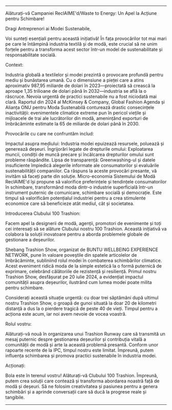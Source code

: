 ---

Alăturați-vă Campaniei ReclAIME'd/Waste to Energy: Un Apel la Acțiune pentru Schimbare!

Dragi Antreprenori ai Modei Sustenabile,

Voi sunteți esențiali pentru această inițiativă! În fața provocărilor tot mai mari pe care le întâmpină industria textilă și de modă, este crucial să ne unim forțele pentru a transforma acest sector într-un model de sustenabilitate și responsabilitate socială. 

Context:

Industria globală a textilelor și modei prezintă o provocare profundă pentru mediu și bunăstarea umană. Cu o dimensiune a pieței care a atins aproximativ 987,95 miliarde de dolari în 2023—proiectată să crească la aproape 1,35 trilioane de dolari până în 2032—industria se află la o răscruce. Nevoia urgentă de practici sustenabile nu a fost niciodată mai clară. Raportul din 2024 al McKinsey & Company, Global Fashion Agenda și Alianța ONU pentru Moda Sustenabilă conturează drastic consecințele inactivității: evenimentele climatice extreme pun în pericol viețile și mijloacele de trai ale lucrătorilor din modă, amenințând exporturi de îmbrăcăminte estimate la 65 de miliarde de dolari până în 2030.

Provocările cu care ne confruntăm includ:

Impactul asupra mediului: Industria modei epuizează resursele, poluează și generează deșeuri.
Îngrijorări legate de drepturile omului: Exploatarea muncii, condiții de muncă precare și încălcarea drepturilor omului sunt probleme răspândite.
Lipsa de transparență: Greenwashing-ul și datele insuficiente împiedică alegerile informate ale consumatorilor și evaluările sustenabilității companiilor.
Ca răspuns la aceste provocări presante, vă invităm să faceți parte din soluție. Micro-economia Sistemului de Modă ReclAIME'd își propune să valorifice preferințele și tendințele consumatorilor în schimbare, transformând moda dintr-o industrie superficială într-un instrument puternic de comunicare, schimbare socială și democrație. Este timpul să valorificăm potențialul industriei pentru a crea stimulente economice care să beneficieze atât mediul, cât și societatea.

Introducerea Clubului 100 Trashion:

Facem apel la designerii de modă, agenții, promotori de evenimente și toți cei interesați să se alăture Clubului nostru 100 Trashion. Această inițiativă va colabora la soluții inovatoare pentru a aborda problemele globale de gestionare a deșeurilor.

Shebang Trashion Show, organizat de BUNTU WELLBEING EXPERIENCE NETWORK, pune în valoare poveștile din spatele articolelor de îmbrăcăminte, subliniind rolul modei în combaterea schimbărilor climatice. Acest eveniment ridică moda de la simple estetică la o formă puternică de exprimare, celebrând călătoriile de rezistență și resiliență. Primul nostru Trashion Show, desfășurat pe 20 iulie 2024, a evidențiat impactul comunității asupra deșeurilor, ilustrând cum lumea modei poate milita pentru schimbare.

Considerați această situație urgentă: cu doar trei săptămâni după ultimul nostru Trashion Show, o groapă de gunoi situată la doar 20 de kilometri distanță a dus la o pierdere tragică de peste 40 de vieți. Timpul pentru a acționa este acum, iar noi avem nevoie de vocea voastră.

Rolul vostru:

Alăturați-vă nouă în organizarea unui Trashion Runway care să transmită un mesaj puternic despre gestionarea deșeurilor și contribuția vitală a comunității de modă și arte la această problemă presantă. Conform unor rapoarte recente de la IPC, timpul nostru este limitat. Împreună, putem influența schimbarea și promova practici sustenabile în industria modei.

Acționați:

Bola este în terenul vostru! Alăturați-vă Clubului 100 Trashion. Împreună, putem crea soluții care contează și transforma abordarea noastră față de modă și deșeuri. Să ne folosim creativitatea și pasiunea pentru a genera schimbări și a aprinde conversații care să ducă la progrese reale și tangibile.

---